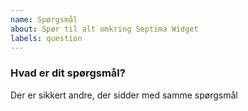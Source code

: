 ```yaml
---
name: Spørgsmål
about: Spør til alt omkring Septima Widget
labels: question
---
```


### Hvad er dit spørgsmål?
Der er sikkert andre, der sidder med samme spørgsmål
